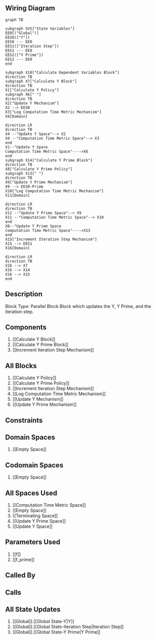 ## Wiring Diagram

```mermaid
graph TB

subgraph SVS["State Variables"]
EE0[("Global")]
EES0(["Y"])
EES0 --- EE0
EES1(["Iteration Step"])
EES1 --- EE0
EES2(["Y Prime"])
EES2 --- EE0
end

subgraph X18["Calculate Dependent Variables Block"]
direction TB
subgraph X7["Calculate Y Block"]
direction TB
X1["Calculate Y Policy"]
subgraph X6[" "]
direction TB
X2["Update Y Mechanism"]
X2 --> EES0
X3["Log Computation Time Metric Mechanism"]
X4[Domain]

direction LR
direction TB
X4 --"Update Y Space"--> X2
X4 --"Computation Time Metric Space"--> X3
end
X1--"Update Y Space
Computation Time Metric Space"---->X6
end
subgraph X14["Calculate Y Prime Block"]
direction TB
X8["Calculate Y Prime Policy"]
subgraph X13[" "]
direction TB
X9["Update Y Prime Mechanism"]
X9 --> EES0-Prime
X10["Log Computation Time Metric Mechanism"]
X11[Domain]

direction LR
direction TB
X11 --"Update Y Prime Space"--> X9
X11 --"Computation Time Metric Space"--> X10
end
X8--"Update Y Prime Space
Computation Time Metric Space"---->X13
end
X15["Increment Iteration Step Mechanism"]
X15 --> EES1
X16[Domain]

direction LR
direction TB
X16 --> X7
X16 --> X14
X16 --> X15
end
```

## Description

Block Type: Parallel Block
Block which updates the Y, Y Prime, and the iteration step.
## Components
1. [[Calculate Y Block]]
2. [[Calculate Y Prime Block]]
3. [[Increment Iteration Step Mechanism]]

## All Blocks
1. [[Calculate Y Policy]]
2. [[Calculate Y Prime Policy]]
3. [[Increment Iteration Step Mechanism]]
4. [[Log Computation Time Metric Mechanism]]
5. [[Update Y Mechanism]]
6. [[Update Y Prime Mechanism]]

## Constraints

## Domain Spaces
1. [[Empty Space]]

## Codomain Spaces
1. [[Empty Space]]

## All Spaces Used
1. [[Computation Time Metric Space]]
2. [[Empty Space]]
3. [[Terminating Space]]
4. [[Update Y Prime Space]]
5. [[Update Y Space]]

## Parameters Used
1. [[f]]
2. [[f_prime]]

## Called By

## Calls

## All State Updates
1. [[Global]].[[Global State-Y|Y]]
2. [[Global]].[[Global State-Iteration Step|Iteration Step]]
3. [[Global]].[[Global State-Y Prime|Y Prime]]

